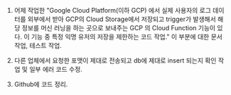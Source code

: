 
1. 어제 작업한 "Google Cloud Platform(이하 GCP) 에서 실제 사용자의 로그 데이터를 외부에서 받아 GCP의 Cloud Storage에서 저장되고 trigger가 발생해서 해당 정보를 머신 러닝을 하는 곳으로 보내주는 GCP 의 Cloud Function 기능이 있다.
이 기능 중 특정 익명 유저의 저장을 제한하는 코드 작업." 이 부분에 대한 문서 작업, 테스트 작업.

2. 다른 업체에서 요청한 포맷이 제대로 전송되고 db에 제대로 insert 되는지 확인 작업 및 일부 에러 코드 수정.

3. Github에 코드 정리.
